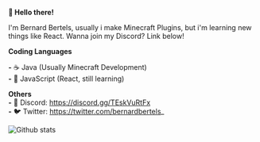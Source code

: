 **👋 Hello there!**

I'm Bernard Bertels, usually i make Minecraft Plugins, but i'm learning new things like React.
Wanna join my Discord? Link below!

**Coding Languages**

**-** ☕ Java (Usually Minecraft Development)                 
**-** 📜 JavaScript (React, still learning)         

**Others**          
**-** 🤖 Discord: https://discord.gg/TEskVuRtFx                     
**-** 🐦 Twitter: https://twitter.com/bernardbertels_

![Github stats](https://github-readme-stats.vercel.app/api?username=eendjebernard&theme=highcontrast&show_icons=true&count_private=true)
